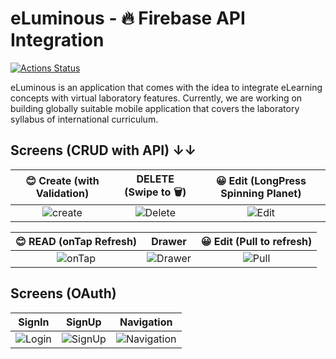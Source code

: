 # eLuminous - 🔥 Firebase API Integration

[![Actions Status](https://github.com/e-Luminous/e_luminous_mobile/workflows/flutter-driver/badge.svg)](https://github.com/e-Luminous/e_luminous_mobile/runs/580970866?check_suite_focus=true)

eLuminous is an application that comes with the idea to integrate eLearning concepts with virtual laboratory features. Currently, we are working
on building globally suitable mobile application that covers the laboratory syllabus of international curriculum. 
  
## Screens (CRUD with API) ↓↓

😊 Create (with Validation)       | DELETE (Swipe to 🗑️)     | 😀 Edit (LongPress Spinning Planet) |
:-------------------------:|:-------------------------:|:-------------------------:
| ![create](https://media.giphy.com/media/ie7yqZnJTwsENUN8Xn/giphy.gif) | ![Delete](https://media.giphy.com/media/j3c7Dhh9t1aMctwQyC/giphy.gif) | ![Edit](https://media.giphy.com/media/iDfymWRpKr7x5D5IMx/giphy.gif) |


😊 READ (onTap Refresh)   | Drawer | 😀 Edit (Pull to refresh)  | 
:-------------------------:|:-------------------------:|:-------------------------:
| ![onTap](https://media.giphy.com/media/J3RRK1NbadMo2vcsIT/giphy.gif)  | ![Drawer](https://media.giphy.com/media/j2fBxT5BL236dIZLbP/giphy.gif) | ![Pull](https://media.giphy.com/media/RIBA45L9k2aChb0ZS2/giphy.gif) |

## Screens (OAuth)

SignIn             |  SignUp             | Navigation            | 
:-------------------------:|:-------------------------:|:-------------------------:
| ![Login](https://media.giphy.com/media/lOmV1wYJ5wQ68FFtb1/giphy.gif)  | ![SignUp](https://media.giphy.com/media/cO8MXdnVKwCaGLSlmb/giphy.gif) | ![Navigation](https://media.giphy.com/media/XZfxeqXDR52HxeLxqY/giphy.gif) |



